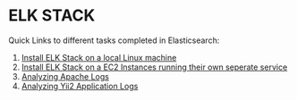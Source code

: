 # ELK STACK

Quick Links to different tasks completed in Elasticsearch:

1. [Install ELK Stack on a local Linux machine](/ELK%20Stack/Installing%20ELK%20Stack%20on%20Linux.md)
2. [Install ELK Stack on a EC2 Instances running their own seperate service](/ELK%20Stack/Installing%20ELK%20Stack%20on%20EC2%20Instances.md)
3. [Analyzing Apache Logs](/ELK%20Stack/Analyzing%20Apache%20Logs.md)
4. [Analyzing Yii2 Application Logs](/ELK%20Stack/Analyzing%20Yii2%20Application%20Logs.md)
 